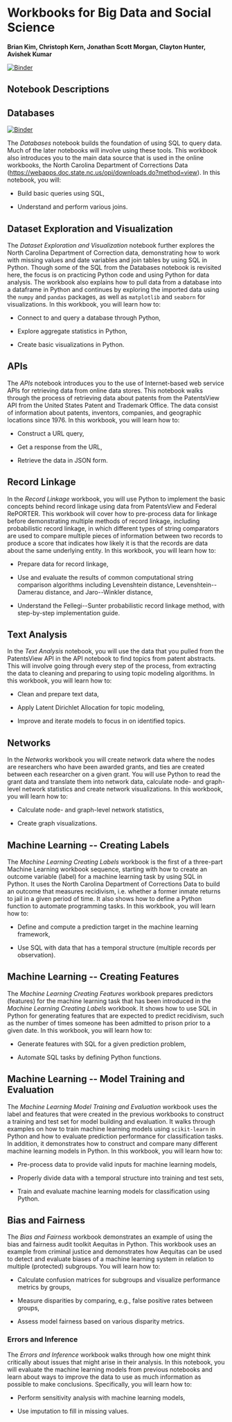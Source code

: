 # Workbooks for Big Data and Social Science

**Brian Kim, Christoph Kern, Jonathan Scott Morgan, Clayton Hunter, Avishek Kumar**

[![Binder](https://mybinder.org/badge_logo.svg)](https://mybinder.org/v2/gh/Coleridge-Initiative/bdss-notebooks/master)

Notebook Descriptions
------------

## Databases

[![Binder](https://mybinder.org/badge_logo.svg)](https://mybinder.org/v2/gh/Coleridge-Initiative/bdss-notebooks/master)


The *Databases* notebook builds the foundation of using SQL to query data. 
Much of the later notebooks will involve using these tools. This workbook 
also introduces you to the main data source that is used in the online workbooks, 
the North Carolina Department of Corrections Data 
(<https://webapps.doc.state.nc.us/opi/downloads.do?method=view>). In this notebook, you will:

- Build basic queries using SQL,

- Understand and perform various joins. 

## Dataset Exploration and Visualization

The *Dataset Exploration and Visualization* notebook further explores the 
North Carolina Department of Correction data, demonstrating how to work with 
missing values and date variables and join tables by using SQL in Python. 
Though some of the SQL from the Databases notebook is revisited here, the 
focus is on practicing Python code and using Python for data analysis. The 
workbook also explains how to pull data from a database into a dataframe 
in Python and continues by exploring the imported data using the `numpy` 
and `pandas` packages, as well as `matplotlib` and `seaborn` for 
visualizations. In this workbook, you will learn how to:

- Connect to and query a database through Python,

- Explore aggregate statistics in Python,

- Create basic visualizations in Python.

## APIs 

The *APIs* notebook introduces you to the use of Internet-based web service 
APIs for retrieving data from online data stores. This notebook walks through 
the process of retrieving data about patents from the PatentsView API from 
the United States Patent and Trademark Office. The data consist of information 
about patents, inventors, companies, and geographic locations since 1976. 
In this workbook, you will learn how to:

-   Construct a URL query,

-   Get a response from the URL,

-   Retrieve the data in JSON form.

## Record Linkage

In the *Record Linkage* workbook, you will use Python to implement the basic
concepts behind record linkage using data from PatentsView and Federal 
RePORTER. This workbook will cover how to pre-process data for linkage before demonstrating multiple methods of record linkage, including probabilistic record linkage, 
in which different types of string comparators are used to compare multiple 
pieces of information between two records to produce a score that indicates 
how likely it is that the records are data about the same underlying entity. 
In this workbook, you will learn how to:

-   Prepare data for record linkage,

-   Use and evaluate the results of common computational string
    comparison algorithms including Levenshtein
    distance, Levenshtein--Damerau distance, and Jaro--Winkler distance,

-   Understand the Fellegi--Sunter probabilistic record linkage method,
    with step-by-step implementation guide.

## Text Analysis 

In the *Text Analysis* notebook, you will use the data that you pulled from 
the PatentsView API in the API notebook to find topics from patent abstracts. 
This will involve going through every step of the process, from extracting 
the data to cleaning and preparing to using topic modeling algorithms. 
In this workbook, you will learn how to:

- Clean and prepare text data,

- Apply Latent Dirichlet Allocation for topic modeling,

- Improve and iterate models to focus in on identified topics.

## Networks

In the *Networks* workbook you will create network data where the nodes
are researchers who have been awarded grants, and ties are created
between each researcher on a given grant. You will use Python to read
the grant data and translate them into network data, calculate node- 
and graph-level network statistics and create network visualizations. 
In this workbook, you will learn how to:

-   Calculate node- and graph-level network statistics,

-   Create graph visualizations. 

## Machine Learning -- Creating Labels

The *Machine Learning Creating Labels* workbook is the first of a three-part Machine Learning workbook sequence, starting with how to create an 
outcome variable (label) for a machine learning task by using SQL in Python. 
It uses the North Carolina Department of Corrections Data to build an 
outcome that measures recidivism, i.e. whether a former inmate returns to 
jail in a given period of time. It also shows how to define a Python 
function to automate programming tasks. In this workbook, you will learn 
how to:

-   Define and compute a prediction target in the machine learning framework,

-   Use SQL with data that has a temporal structure (multiple records per observation).

## Machine Learning -- Creating Features

The *Machine Learning Creating Features* workbook prepares predictors 
(features) for the machine learning task that has been introduced in the 
*Machine Learning Creating Labels* workbook. It shows how to use SQL 
in Python for generating features that are expected to predict recidivism,
such as the number of times someone has been admitted to prison prior to 
a given date. In this workbook, you will learn how to:

-   Generate features with SQL for a given prediction problem,

-   Automate SQL tasks by defining Python functions.

## Machine Learning -- Model Training and Evaluation

The *Machine Learning Model Training and Evaluation* workbook uses the 
label and features that were created in the previous workbooks to construct 
a training and test set for model building and evaluation. It walks through examples on 
how to train machine learning models using `scikit-learn` in Python and how 
to evaluate prediction performance for classification tasks. In addition, 
it demonstrates how to construct and compare many different machine learning models in Python. In this workbook, you will learn how to:

-   Pre-process data to provide valid inputs for machine learning models,  

-   Properly divide data with a temporal structure into training and test sets,

-   Train and evaluate machine learning models for classification using Python.

## Bias and Fairness

The *Bias and Fairness* workbook demonstrates an example of using the bias and 
fairness audit toolkit Aequitas in Python. This workbook uses an example 
from criminal justice and demonstrates how Aequitas can be used to 
detect and evaluate biases of a machine learning system in relation to 
multiple (protected) subgroups. You will learn how to: 

- Calculate confusion matrices for subgroups and visualize performance metrics by groups,

- Measure disparities by comparing, e.g., false positive rates between groups,

- Assess model fairness based on various disparity metrics.

### Errors and Inference

The *Errors and Inference* workbook walks through how one might think critically about issues that might arise in their analysis. In this notebook, you will evaluate the machine learning models from previous notebooks and learn about ways to improve the data to use as much information as possible to make conclusions. Specifically, you will learn how to: 

- Perform sensitivity analysis with machine learning models,

- Use imputation to fill in missing values.
